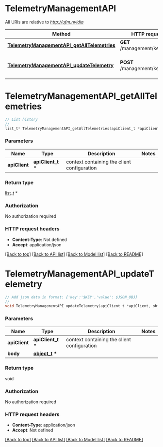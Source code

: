 # TelemetryManagementAPI

All URIs are relative to *http://ufm.nvidia*

Method | HTTP request | Description
------------- | ------------- | -------------
[**TelemetryManagementAPI_getAllTelemetries**](TelemetryManagementAPI.md#TelemetryManagementAPI_getAllTelemetries) | **GET** /management/key_value | List history
[**TelemetryManagementAPI_updateTelemetry**](TelemetryManagementAPI.md#TelemetryManagementAPI_updateTelemetry) | **POST** /management/key_value | Add json data in format: {&#39;key&#39;:&#39;$KEY&#39;,&#39;value&#39;: $JSON_OBJ}


# **TelemetryManagementAPI_getAllTelemetries**
```c
// List history
//
list_t* TelemetryManagementAPI_getAllTelemetries(apiClient_t *apiClient);
```

### Parameters
Name | Type | Description  | Notes
------------- | ------------- | ------------- | -------------
**apiClient** | **apiClient_t \*** | context containing the client configuration |

### Return type

[list_t](object.md) *


### Authorization

No authorization required

### HTTP request headers

 - **Content-Type**: Not defined
 - **Accept**: application/json

[[Back to top]](#) [[Back to API list]](../README.md#documentation-for-api-endpoints) [[Back to Model list]](../README.md#documentation-for-models) [[Back to README]](../README.md)

# **TelemetryManagementAPI_updateTelemetry**
```c
// Add json data in format: {'key':'$KEY','value': $JSON_OBJ}
//
void TelemetryManagementAPI_updateTelemetry(apiClient_t *apiClient, object_t * body);
```

### Parameters
Name | Type | Description  | Notes
------------- | ------------- | ------------- | -------------
**apiClient** | **apiClient_t \*** | context containing the client configuration |
**body** | **[object_t](object.md) \*** |  | 

### Return type

void

### Authorization

No authorization required

### HTTP request headers

 - **Content-Type**: application/json
 - **Accept**: Not defined

[[Back to top]](#) [[Back to API list]](../README.md#documentation-for-api-endpoints) [[Back to Model list]](../README.md#documentation-for-models) [[Back to README]](../README.md)

